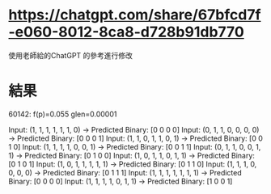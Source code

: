# https://chatgpt.com/share/67bfcd7f-e060-8012-8ca8-d728b91db770
使用老師給的ChatGPT 的參考進行修改

# 結果
60142:  f(p)=0.055 glen=0.00001

Input: (1, 1, 1, 1, 1, 1, 0) -> Predicted Binary: [0 0 0 0]
Input: (0, 1, 1, 0, 0, 0, 0) -> Predicted Binary: [0 0 0 1]
Input: (1, 1, 0, 1, 1, 0, 1) -> Predicted Binary: [0 0 1 0]
Input: (1, 1, 1, 1, 0, 0, 1) -> Predicted Binary: [0 0 1 1]
Input: (0, 1, 1, 0, 0, 1, 1) -> Predicted Binary: [0 1 0 0]
Input: (1, 0, 1, 1, 0, 1, 1) -> Predicted Binary: [0 1 0 1]
Input: (1, 0, 1, 1, 1, 1, 1) -> Predicted Binary: [0 1 1 0]
Input: (1, 1, 1, 0, 0, 0, 0) -> Predicted Binary: [0 1 1 1]
Input: (1, 1, 1, 1, 1, 1, 1) -> Predicted Binary: [0 0 0 0]
Input: (1, 1, 1, 1, 0, 1, 1) -> Predicted Binary: [1 0 0 1]

